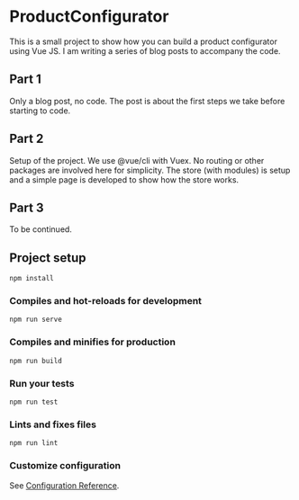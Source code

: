 # ProductConfigurator

This is a small project to show how you can build a product configurator
using Vue JS. I am writing a series of blog posts to accompany the code.

## Part 1

Only a blog post, no code. The post is about the first steps we take before starting to code.

## Part 2

Setup of the project. We use @vue/cli with Vuex. No routing or other packages are involved here for simplicity. The store (with modules) is setup and a simple page is developed to show how the store works.

## Part 3

To be continued.

## Project setup
```
npm install
```

### Compiles and hot-reloads for development
```
npm run serve
```

### Compiles and minifies for production
```
npm run build
```

### Run your tests
```
npm run test
```

### Lints and fixes files
```
npm run lint
```

### Customize configuration
See [Configuration Reference](https://cli.vuejs.org/config/).
